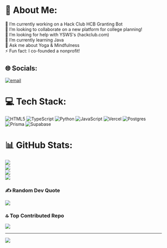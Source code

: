 # 💫 About Me:
🔭 I’m currently working on a Hack Club HCB Granting Bot<br>👯 I’m looking to collaborate on a new platform for college planning!<br>🤝 I’m looking for help with YSWS's (hackclub.com)<br>🌱 I’m currently learning Java<br>💬 Ask me about Yoga & Mindfulness<br>⚡ Fun fact: I co-founded a nonprofit!


## 🌐 Socials:
[![email](https://img.shields.io/badge/Email-D14836?logo=gmail&logoColor=white)](mailto:rushil@hackclub.com) 

# 💻 Tech Stack:
![HTML5](https://img.shields.io/badge/html5-%23E34F26.svg?style=for-the-badge&logo=html5&logoColor=white) ![TypeScript](https://img.shields.io/badge/typescript-%23007ACC.svg?style=for-the-badge&logo=typescript&logoColor=white) ![Python](https://img.shields.io/badge/python-3670A0?style=for-the-badge&logo=python&logoColor=ffdd54) ![JavaScript](https://img.shields.io/badge/javascript-%23323330.svg?style=for-the-badge&logo=javascript&logoColor=%23F7DF1E) ![Vercel](https://img.shields.io/badge/vercel-%23000000.svg?style=for-the-badge&logo=vercel&logoColor=white) ![Postgres](https://img.shields.io/badge/postgres-%23316192.svg?style=for-the-badge&logo=postgresql&logoColor=white) ![Prisma](https://img.shields.io/badge/Prisma-3982CE?style=for-the-badge&logo=Prisma&logoColor=white) ![Supabase](https://img.shields.io/badge/Supabase-3ECF8E?style=for-the-badge&logo=supabase&logoColor=white)
# 📊 GitHub Stats:
![](https://github-readme-stats.hackclub.dev/api/wakatime?username=99&api_domain=hackatime.hackclub.com&theme=radical&custom_title=Hackatime+Stats&layout=compact&cache_seconds=0&langs_count=8)<br/>
![](https://github-readme-stats.vercel.app/api?username=MntRushmore&theme=dracula&hide_border=false&include_all_commits=true&count_private=true)<br/>
![](https://nirzak-streak-stats.vercel.app/?user=MntRushmore&theme=dracula&hide_border=false)<br/>
![](https://github-readme-stats.vercel.app/api/top-langs/?username=MntRushmore&theme=dracula&hide_border=false&include_all_commits=true&count_private=true&layout=compact)

### ✍️ Random Dev Quote
![](https://quotes-github-readme.vercel.app/api?type=horizontal&theme=radical)

### 🔝 Top Contributed Repo
![](https://github-contributor-stats.vercel.app/api?username=MntRushmore&limit=5&theme=dark&combine_all_yearly_contributions=true)

---
[![](https://visitcount.itsvg.in/api?id=MntRushmore&icon=0&color=0)](https://visitcount.itsvg.in)

<!-- Proudly created with GPRM ( https://gprm.itsvg.in ) -->
